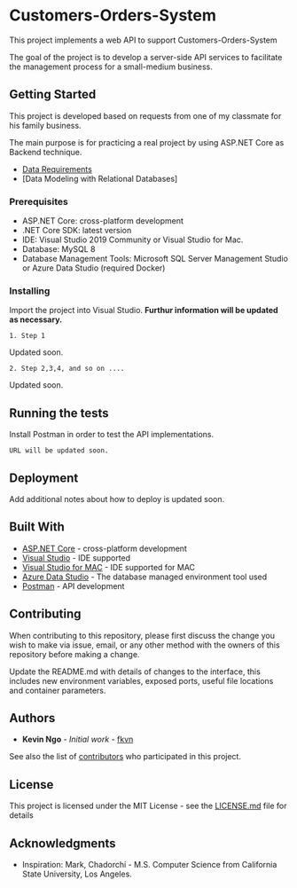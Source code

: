 # Customers-Orders-System
 
 This project implements a web API to support Customers-Orders-System
 
 The goal of the project is to develop a server-side API services to facilitate the management process for a small-medium business.
 
 ## Getting Started
 
 This project is developed based on requests from one of my classmate for his family business. 
 
 The main purpose is for practicing a real project by using ASP.NET Core as Backend technique.
 
 * [Data Requirements](/DataRequirements.md)
 * [Data Modeling with Relational Databases]
 
 ### Prerequisites
 
 * ASP.NET Core: cross-platform development
 * .NET Core SDK: latest version 
 * IDE: Visual Studio 2019 Community or Visual Studio for Mac.
 * Database: MySQL 8 
 * Database Management Tools: Microsoft SQL Server Management Studio or Azure Data Studio (required Docker)
 
 ### Installing
 
 Import the project into Visual Studio.  **Furthur information will be updated as necessary.**
 
 ```
 1. Step 1
 ```
 Updated soon.
 
 ```
 2. Step 2,3,4, and so on ....
 ```
 Updated soon.
 
 ## Running the tests
 
 Install Postman in order to test the API implementations.
 
 ``` URL will be updated soon. ```
 
 ## Deployment
 
 Add additional notes about how to deploy is updated soon.
 
 ## Built With
 
 * [ASP.NET Core](https://docs.microsoft.com/en-us/aspnet/core/?view=aspnetcore-3.0) - cross-platform development
 * [Visual Studio](https://visualstudio.microsoft.com) - IDE supported
 * [Visual Studio for MAC](https://visualstudio.microsoft.com/vs/mac/) - IDE supported for MAC
 * [Azure Data Studio](https://visualstudio.microsoft.com/vs/mac/) - The database managed environment tool used
 * [Postman](https://www.getpostman.com) - API development
 
 ## Contributing
 
 When contributing to this repository, please first discuss the change you wish to make via issue, email, or any other method with the owners of this repository before making a change.
 
 Update the README.md with details of changes to the interface, this includes new environment variables, exposed ports, useful file locations and container parameters.
 
 
 ## Authors
 
 * **Kevin Ngo** - *Initial work* - [fkvn](https://github.com/fkvn)
 
 See also the list of [contributors](https://github.com/fkvn/Hiring_process/graphs/contributors) who participated in this project.
 
 ## License
 
 This project is licensed under the MIT License - see the [LICENSE.md](https://github.com/fkvn/Hiring_process/blob/master/LICENSE) file for details
 
 ## Acknowledgments
 
 * Inspiration: Mark, Chadorchi - M.S. Computer Science from California State University, Los Angeles. 
 
 
 
 
 

